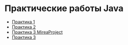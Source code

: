 # Практические работы Java 

* [Практика 1](https://github.com/Tigrulya21/Lesson1)
* [Практика 2](https://github.com/Tigrulya21/Lesson2)
* [Практика 3 MireaProject](https://github.com/Tigrulya21/MireaProject)
* [Практика 3](https://github.com/Tigrulya21/Lesson3)
